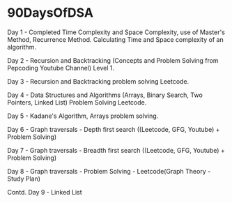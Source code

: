 # 90DaysOfDSA

Day 1 - Completed Time Complexity and Space Complexity, use of Master's Method, Recurrence Method. Calculating Time and Space complexity of an algorithm.

Day 2 - Recursion and Backtracking (Concepts and Problem Solving from Pepcoding Youtube Channel) Level 1.

Day 3 - Recursion and Backtracking problem solving Leetcode.

Day 4 - Data Structures and Algorithms (Arrays, Binary Search, Two Pointers, Linked List) Problem Solving Leetcode.

Day 5 - Kadane's Algorithm, Arrays problem solving.

Day 6 - Graph traversals - Depth first search ((Leetcode, GFG, Youtube) + Problem Solving)

Day 7 - Graph traversals - Breadth first search ((Leetcode, GFG, Youtube) + Problem Solving)

Day 8 - Graph traversals - Problem Solving - Leetcode(Graph Theory - Study Plan)

Contd.
Day 9 - Linked List



